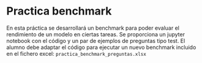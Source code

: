 # Practica benchmark

En esta práctica se desarrollará un benchmark para poder evaluar el rendimiento de un modelo en ciertas tareas. Se proporciona un jupyter notebook con el código y un par de ejemplos de preguntas tipo test. El alumno debe adaptar el código para ejecutar un nuevo benchmark incluido en el fichero excel: `practica_benchmark_preguntas.xlsx` 
